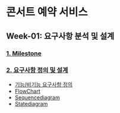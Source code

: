# 콘서트 예약 서비스

## Week-01: 요구사항 분석 및 설계
### [1. Milestone](https://github.com/han-chunsik/hhplus-service/wiki/%EC%84%A4%EA%B3%84-%7C-%EB%A7%88%EC%9D%BC%EC%8A%A4%ED%86%A4)
### [2. 요구사항 정의 및 설계](https://github.com/han-chunsik/hhplus-service/wiki/%EC%84%A4%EA%B3%84-%7C-%EC%9A%94%EA%B5%AC%EC%82%AC%ED%95%AD-%EC%A0%95%EC%9D%98-%EB%B0%8F-%EC%84%A4%EA%B3%84)
- [기능/비기능 요구사항 정의](https://github.com/han-chunsik/hhplus-service/wiki/%EC%84%A4%EA%B3%84-%7C-%EC%9A%94%EA%B5%AC%EC%82%AC%ED%95%AD-%EC%A0%95%EC%9D%98-%EB%B0%8F-%EC%84%A4%EA%B3%84#-%EA%B8%B0%EB%8A%A5%EB%B9%84%EA%B8%B0%EB%8A%A5-%EC%9A%94%EA%B5%AC%EC%82%AC%ED%95%AD)
- [FlowChart](https://github.com/han-chunsik/hhplus-service/wiki/%EC%84%A4%EA%B3%84-%7C-%EC%9A%94%EA%B5%AC%EC%82%AC%ED%95%AD-%EC%A0%95%EC%9D%98-%EB%B0%8F-%EC%84%A4%EA%B3%84#-flowchart)
- [Sequencediagram](https://github.com/han-chunsik/hhplus-service/wiki/%EC%84%A4%EA%B3%84-%7C-%EC%9A%94%EA%B5%AC%EC%82%AC%ED%95%AD-%EC%A0%95%EC%9D%98-%EB%B0%8F-%EC%84%A4%EA%B3%84#-sequencediagram)
- [Statediagram](https://github.com/han-chunsik/hhplus-service/wiki/%EC%84%A4%EA%B3%84-%7C-%EC%9A%94%EA%B5%AC%EC%82%AC%ED%95%AD-%EC%A0%95%EC%9D%98-%EB%B0%8F-%EC%84%A4%EA%B3%84#-statediagram)